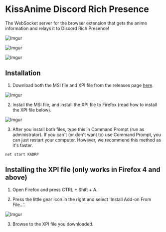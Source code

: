 # KissAnime Discord Rich Presence
The WebSocket server for the browser extension that gets the anime information and relays it to Discord Rich Presence!

![Imgur](https://i.imgur.com/tnDtJpM.png)


![Imgur](https://i.imgur.com/COi2Qv9.png)


![Imgur](https://i.imgur.com/9qeSwwo.png)

## Installation
1. Download both the MSI file and XPI file from the releases page [here](https://github.com/AnjoEscuro/KissAnime-Discord-Rich-Presence/releases).

![Imgur](https://i.imgur.com/PKrldZa.png)

2. Install the MSI file, and install the XPI file to Firefox (read how to install the XPI file below).

![Imgur](https://i.imgur.com/Z7HAIDv.png)

3. After you install both files, type this in Command Prompt (run as administrator). If you can't (or don't want to) use Command Prompt, you can just restart your computer. However, we recommend this method as it's faster.

```batch
net start KADRP
```

## Installing the XPI file (only works in Firefox 4 and above)
1. Open Firefox and press CTRL + Shift + A.

2. Press the little gear icon in the right and select 'Install Add-on From File...'.

![Imgur](https://i.imgur.com/FpM34GA.png)

3. Browse to the XPI file you downloaded.
